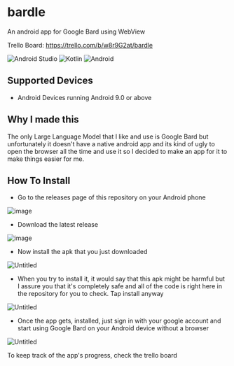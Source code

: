 # bardle
An android app for Google Bard using WebView

Trello Board: https://trello.com/b/w8r9G2at/bardle

![Android Studio](https://img.shields.io/badge/Android%20Studio-3DDC84.svg?style=for-the-badge&logo=android-studio&logoColor=white)
![Kotlin](https://img.shields.io/badge/kotlin-%237F52FF.svg?style=for-the-badge&logo=kotlin&logoColor=white)
![Android](https://img.shields.io/badge/Android-3DDC84?style=for-the-badge&logo=android&logoColor=white)

## Supported Devices
- Android Devices running Android 9.0 or above

## Why I made this
The only Large Language Model that I like and use is Google Bard but unfortunately it doesn't have a native android app and its kind of ugly to open the browser all the time and use it so I decided to make an app for it to make things easier for me. 

## How To Install
- Go to the releases page of this repository on your Android phone

![image](https://github.com/SpaciousCoder78/bardle/assets/88923986/63135018-5109-4144-803c-376a8504baff)

- Download the latest release

![image](https://github.com/SpaciousCoder78/bardle/assets/88923986/8e56ac39-66fc-4062-a089-67d7e4f10ce3)

- Now install the apk that you just downloaded

![Untitled](https://github.com/SpaciousCoder78/bardle/assets/88923986/f8f70cbf-e80a-4039-aa8c-6f03541e67fd)

- When you try to install it, it would say that this apk might be harmful but I assure you that it's completely safe and all of the code is right here in the repository for you to check. Tap install anyway

![Untitled](https://github.com/SpaciousCoder78/bardle/assets/88923986/286404ad-b9da-4f04-973b-31f57c323b62)

- Once the app gets, installed, just sign in with your google account and start using Google Bard on your Android device without a browser

![Untitled](https://github.com/SpaciousCoder78/bardle/assets/88923986/5ba1843b-f233-4f30-b881-1e5c77861731)

To keep track of the app's progress, check the trello board
